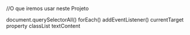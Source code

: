 //O que iremos usar neste Projeto

document.querySelectorAll()
forEach()
addEventListener()
currentTarget property
classList
textContent